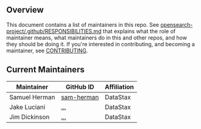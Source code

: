 ## Overview

This document contains a list of maintainers in this repo. See [opensearch-project/.github/RESPONSIBILITIES.md](https://github.com/opensearch-project/.github/blob/main/RESPONSIBILITIES.md#maintainer-responsibilities) that explains what the role of maintainer means, what maintainers do in this and other repos, and how they should be doing it. If you're interested in contributing, and becoming a maintainer, see [CONTRIBUTING](CONTRIBUTING.md).

## Current Maintainers

| Maintainer              | GitHub ID                                   | Affiliation |
|-------------------------|---------------------------------------------|-------------|
| Samuel Herman           | [sam-herman](https://github.com/sam-herman) | DataStax    |
| Jake Luciani            | [...](https://github.com/...)               | DataStax      |
| Jim Dickinson           | [...](https://github.com/...)               | DataStax      |


